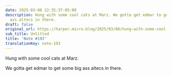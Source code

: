 ```yaml
---
date: 2025-03-08 22:35:37-05:00
description: Hung with some cool cats at Marz. We gotta get edmar to get some big
  ass altecs in there.
draft: false
original_url: https://harper.micro.blog/2025/03/08/hung-with-some-cool-cats.html
sub_title: Untitled
title: 'Note #193'
translationKey: note-193
---
```


Hung with some cool cats at Marz.

We gotta get edmar to get some big ass altecs in there.